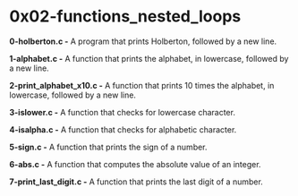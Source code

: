 # 0x02-functions_nested_loops

**0-holberton.c -** A  program that prints Holberton, followed by a new line.

**1-alphabet.c -** A function that prints the alphabet, in lowercase, followed by a new line.

**2-print_alphabet_x10.c -** A function that prints 10 times the alphabet, in lowercase, followed by a new line.

**3-islower.c -** A function that checks for lowercase character.

**4-isalpha.c -** A function that checks for alphabetic character.

**5-sign.c -** A function that prints the sign of a number.

**6-abs.c -** A function that computes the absolute value of an integer.

**7-print_last_digit.c -** A function that prints the last digit of a number.




















